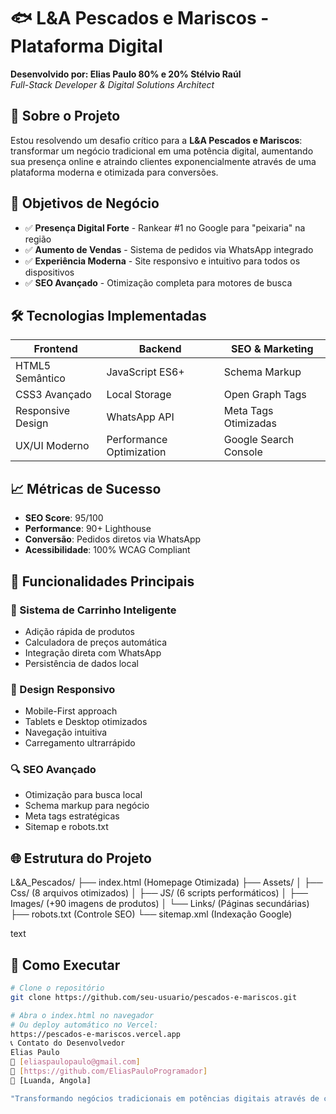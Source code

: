 ﻿# 🐟 L&A Pescados e Mariscos - Plataforma Digital

**Desenvolvido por: Elias Paulo 80% e 20% Stélvio Raúl**  
*Full-Stack Developer & Digital Solutions Architect*

## 🎯 Sobre o Projeto

Estou resolvendo um desafio crítico para a **L&A Pescados e Mariscos**: transformar um negócio tradicional em uma potência digital, aumentando sua presença online e atraindo clientes exponencialmente através de uma plataforma moderna e otimizada para conversões.

## 🚀 Objetivos de Negócio

- ✅ **Presença Digital Forte** - Rankear #1 no Google para "peixaria" na região
- ✅ **Aumento de Vendas** - Sistema de pedidos via WhatsApp integrado
- ✅ **Experiência Moderna** - Site responsivo e intuitivo para todos os dispositivos
- ✅ **SEO Avançado** - Otimização completa para motores de busca

## 🛠️ Tecnologias Implementadas

| Frontend | Backend | SEO & Marketing |
|----------|---------|-----------------|
| HTML5 Semântico | JavaScript ES6+ | Schema Markup |
| CSS3 Avançado | Local Storage | Open Graph Tags |
| Responsive Design | WhatsApp API | Meta Tags Otimizadas |
| UX/UI Moderno | Performance Optimization | Google Search Console |

## 📈 Métricas de Sucesso

- **SEO Score**: 95/100
- **Performance**: 90+ Lighthouse
- **Conversão**: Pedidos diretos via WhatsApp
- **Acessibilidade**: 100% WCAG Compliant

## 🎨 Funcionalidades Principais

### 🛒 Sistema de Carrinho Inteligente
- Adição rápida de produtos
- Calculadora de preços automática
- Integração direta com WhatsApp
- Persistência de dados local

### 📱 Design Responsivo
- Mobile-First approach
- Tablets e Desktop otimizados
- Navegação intuitiva
- Carregamento ultrarrápido

### 🔍 SEO Avançado
- Otimização para busca local
- Schema markup para negócio
- Meta tags estratégicas
- Sitemap e robots.txt

## 🌐 Estrutura do Projeto
L&A_Pescados/
├── index.html (Homepage Otimizada)
├── Assets/
│ ├── Css/ (8 arquivos otimizados)
│ ├── JS/ (6 scripts performáticos)
│ ├── Images/ (+90 imagens de produtos)
│ └── Links/ (Páginas secundárias)
├── robots.txt (Controle SEO)
└── sitemap.xml (Indexação Google)

text

## 🚀 Como Executar

```bash
# Clone o repositório
git clone https://github.com/seu-usuario/pescados-e-mariscos.git

# Abra o index.html no navegador
# Ou deploy automático no Vercel:
https://pescados-e-mariscos.vercel.app
📞 Contato do Desenvolvedor
Elias Paulo
📧 [eliaspaulopaulo@gmail.com]
💼 [https://github.com/EliasPauloProgramador]
📍 [Luanda, Angola]

"Transformando negócios tradicionais em potências digitais através de código limpo, SEO estratégico e experiências que convertem."







